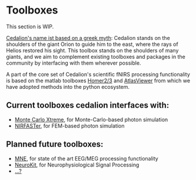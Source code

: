 # Toolboxes

This section is WIP.

[Cedalion's name ist based on a greek myth](https://en.wikipedia.org/wiki/Cedalion): Cedalion stands on the shoulders of the giant Orion to guide him to the east, where the rays of Helios restored his sight. This toolbox stands on the shoulders of many giants, and we aim to complement existing toolboxes and packages in the community by interfacing with them wherever possible. 

A part of the core set of Cedalion's scientific fNIRS processing functionality is based on the matlab toolboxes [Homer2/3](https://github.com/BUNPC/Homer3) and [AtlasViewer](https://github.com/BUNPC/AtlasViewer) from which we have adopted methods into the python ecosystem.

## Current toolboxes cedalion interfaces with:
- [Monte Carlo Xtreme](http://mcx.space/), for Monte-Carlo-based photon simulation
- [NIRFASTer](https://github.com/nirfaster/NIRFASTer), for FEM-based photon simulation

## Planned future toolboxes:
- [MNE](https://mne.tools/stable/index.html), for state of the art EEG/MEG processing functionality
- [NeuroKit](https://github.com/neuropsychology/NeuroKit), for Neurophysiological Signal Processing
- [...?](https://openfnirs.org/software/)